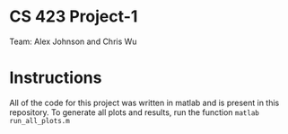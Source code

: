 # CS 423 Project-1
Team: Alex Johnson and Chris Wu

# Instructions
All of the code for this project was written in matlab and is present in this repository.
To generate all plots and results, run the function ```matlab run_all_plots.m```

